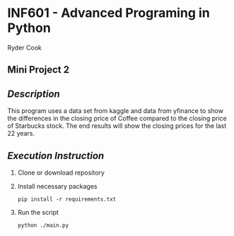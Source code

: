 # **INF601 - Advanced Programing in Python**
Ryder Cook
## **Mini Project 2**
## _Description_
This program uses a data set from kaggle and data from yfinance to show the
differences in the closing price of Coffee compared to the closing price of 
Starbucks stock. The end results will show the closing prices for the last 22 years.
## _Execution Instruction_
1. Clone or download repository
2. Install necessary packages

   `pip install -r requirements.txt`
3. Run the script

   `python ./main.py`